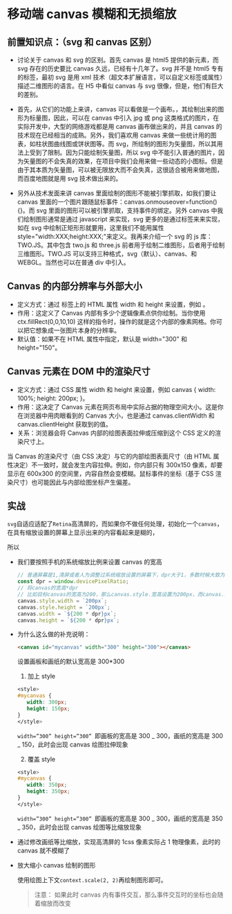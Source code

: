 # 移动端 canvas 模糊和无损缩放

## 前置知识点：（svg 和 canvas 区别）

- 讨论关于 canvas 和 svg 的区别。首先 canvas 是 html5 提供的新元素<canvas>，而 svg 存在的历史要比 canvas 久远，已经有十几年了。svg 并不是 html5 专有的标签，最初 svg 是用 xml 技术（超文本扩展语言，可以自定义标签或属性）描述二维图形的语言。在 H5 中看似 canvas 与 svg 很像，但是，他们有巨大的差别。

- 首先，从它们的功能上来讲，canvas 可以看做是一个画布。，其绘制出来的图形为标量图，因此，可以在 canvas 中引入 jpg 或 png 这类格式的图片，在实际开发中，大型的网络游戏都是用 canvas 画布做出来的，并且 canvas 的技术现在已经相当的成熟。另外，我们喜欢用 canvas 来做一些统计用的图表，如柱状图曲线图或饼状图等。而 svg，所绘制的图形为矢量图，所以其用法上受到了限制。因为只能绘制矢量图，所以 svg 中不能引入普通的图片，因为矢量图的不会失真的效果，在项目中我们会用来做一些动态的小图标。但是由于其本质为矢量图，可以被无限放大而不会失真，这很适合被用来做地图，而百度地图就是用 svg 技术做出来的。

- 另外从技术发面来讲 canvas 里面绘制的图形不能被引擎抓取，如我们要让 canvas 里面的一个图片跟随鼠标事件：canvas.οnmοuseοver=function(){}。而 svg 里面的图形可以被引擎抓取，支持事件的绑定。另外 canvas 中我们绘制图形通常是通过 javascript 来实现，svg 更多的是通过标签来来实现，如在 svg 中绘制正矩形形就要用<rect>，这里我们不能用属性 style="width:XXX;height:XXX;"来定义。我再来介绍一个 svg 的 js 库：TWO.JS。其中包含 two.js 和 three.js 前者用于绘制二维图形，后者用于绘制三维图形。TWO.JS 可以支持三种格式，svg（默认）、canvas、和 WEBGL。当然也可以在普通 div 中引入。

## Canvas 的内部分辨率与外部大小

- 定义方式：通过 <canvas> 标签上的 HTML 属性 width 和 height 来设置，例如 <canvas width="300" height="150"></canvas>。
- 作用：这定义了 Canvas 内部有多少个逻辑像素点供你绘制。当你使用 ctx.fillRect(0,0,10,10) 这样的指令时，操作的就是这个内部的像素网格。你可以把它想象成一张图片本身的分辨率。
- 默认值：如果不在 HTML 属性中指定，默认是 width="300" 和 height="150"。

## Canvas 元素在 DOM 中的渲染尺寸

- 定义方式：通过 CSS 属性 width 和 height 来设置，例如 canvas { width: 100%; height: 200px; }。
- 作用：这决定了 Canvas 元素在网页布局中实际占据的物理空间大小。这是你在浏览器中用肉眼看到的 Canvas 大小，也是通过 canvas.clientWidth 和 canvas.clientHeight 获取到的值。
- 关系：浏览器会将 Canvas 内部的绘图表面拉伸或压缩到这个 CSS 定义的渲染尺寸上。

当 Canvas 的渲染尺寸（由 CSS 决定）与它的内部绘图表面尺寸（由 HTML 属性决定）不一致时，就会发生内容拉伸。例如，你内部只有 300x150 像素，却要显示在 600x300 的空间里，内容自然会变模糊。鼠标事件的坐标（基于 CSS 渲染尺寸）也可能因此与内部绘图坐标产生偏差。

## 实战

`svg`自适应适配了`Retina`高清屏的，而如果你不做任何处理，初始化一个`canvas`，在具有缩放设置的屏幕上显示出来的内容看起来是糊的，

所以

- 我们要按照手机的系统缩放比例来设置 canvas 的宽高

  ```js
  // 普通屏幕是1,清屏或者人为调整过系统缩放设置的屏幕下，dpr大于1，多数时候大致为2或者3。
  const dpr = window.devicePixelRatio;
  // 将canvas的宽高*dpr
  // 比如目标canvas的宽高为200，那么canvas.style.宽高设置为200px，而canvas.宽高设置为400即可。
  canvas.style.width = `200px`;
  canvas.style.height = `200px`;
  canvas.width = `${200 * dpr}px`;
  canvas.height = `${200 * dpr}px`;
  ```

- 为什么这么做的补充说明：

  ```html
  <canvas id="mycanvas" width="300" height="300"></canvas>
  ```

  设置画板和画纸的默认宽高是 300\*300

  1. 加上 style

  ```css
  <style>
  #mycanvas {
     width: 300px;
     height: 150px;
  }
  </style>
  ```

  `width=”300” height=”300” `即画板的宽高是 300 _ 300，画纸的宽高是 300 _ 150，此时会出现 canvas 绘图拉伸现象

  2. 覆盖 style

  ```css
  <style>
  #mycanvas {
     width: 350px;
     height: 350px;
  }
  </style>
  ```

  `width=”300” height=”300” `即画板的宽高是 300 _ 300，画纸的宽高是 350 _ 350，此时会出现 canvas 绘图等比缩放现象

- 通过修改画纸等比缩放，实现高清屏的 1css 像素实际占 1 物理像素，此时的 canvas 就不模糊了

- 放大缩小 canvas 绘制的图形

  使用绘图上下文`context.scale(2, 2)`再绘制图形即可。

  > 注意： 如果此时 canvas 内有事件交互，那么事件交互时的坐标也会随着缩放而改变

